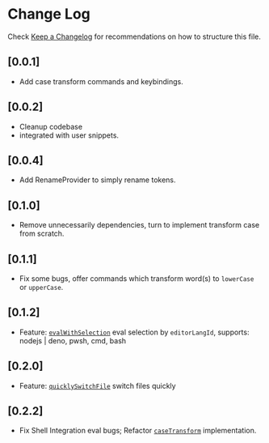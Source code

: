 # Change Log

Check [Keep a Changelog](http://keepachangelog.com/) for recommendations on how to structure this file.

## [0.0.1]

- Add case transform commands and keybindings.

## [0.0.2]

- Cleanup codebase
- integrated with user snippets.

## [0.0.4]

- Add RenameProvider to simply rename tokens.

## [0.1.0]

- Remove unnecessarily dependencies, turn to implement transform case from scratch.

## [0.1.1]

- Fix some bugs, offer commands which transform word(s) to `lowerCase` or `upperCase`.

## [0.1.2]

- Feature: [`evalWithSelection`](./src/evalWithSelection.ts) eval selection by `editorLangId`, supports: nodejs | deno, pwsh, cmd, bash

## [0.2.0]

- Feature: [`quicklySwitchFile`](./src/quicklySwitchFile.ts) switch files quickly

## [0.2.2]

- Fix Shell Integration eval bugs; Refactor [`caseTransform`](./src/utils/caseTransformHelper.ts) implementation.
